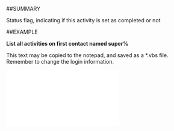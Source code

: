 

##SUMMARY


Status flag, indicating if this activity is set as completed or not



##EXAMPLE

**List all activities on first contact named super%**

This text may be copied to the notepad, and saved as a *.vbs file. Remember to change the login information.

![](../../Examples/vbs/SOActivityListItem.vbs.txt)






